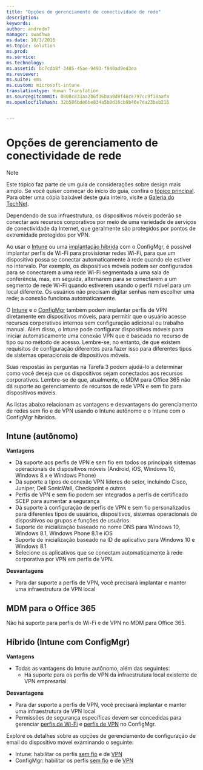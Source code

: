 ```yaml
---
title: "Opções de gerenciamento de conectividade de rede"
description: 
keywords: 
author: andredm7
manager: swadhwa
ms.date: 10/3/2016
ms.topic: solution
ms.prod: 
ms.service: 
ms.technology: 
ms.assetid: bc7cdb8f-3485-45ae-9493-f840ad9ed3ea
ms.reviewer: 
ms.suite: ems
ms.custom: microsoft-intune
translationtype: Human Translation
ms.sourcegitcommit: 0808c833aa2b6f36baa8d8f48ce797cc9f18aafa
ms.openlocfilehash: 32b586bde6be834a5b0d16cb9b46e7da23beb216


---
```


# Opções de gerenciamento de conectividade de rede

>[!NOTE]
>Este tópico faz parte de um guia de considerações sobre design mais amplo. Se você quiser começar do início do guia, confira o [tópico principal](mdm-design-considerations-guide.md). Para obter uma cópia baixável deste guia inteiro, visite a [Galeria do TechNet](https://gallery.technet.microsoft.com/Mobile-Device-Management-7d401582).

Dependendo de sua infraestrutura, os dispositivos móveis poderão se conectar aos recursos corporativos por meio de uma variedade de serviços de conectividade da Internet, que geralmente são protegidos por pontos de extremidade protegidos por VPN.

Ao usar o [Intune](/Intune/deploy-use/wi-fi-connections-in-microsoft-intune) ou uma [implantação híbrida](https://technet.microsoft.com/library/dn261221.aspx) com o ConfigMgr, é possível implantar perfis de Wi-Fi para provisionar redes Wi-Fi, para que um dispositivo possa se conectar automaticamente à rede quando ele estiver no intervalo. Por exemplo, os dispositivos móveis podem ser configurados para se conectarem a uma rede Wi-Fi segmentada a uma sala de conferência, mas, em seguida, alternarem para se conectarem a um segmento de rede Wi-Fi quando estiverem usando o perfil móvel para um local diferente. Os usuários não precisam digitar senhas nem escolher uma rede; a conexão funciona automaticamente.

O [Intune](/Intune/deploy-use/vpn-connections-in-microsoft-intune) e o [ConfigMgr](https://technet.microsoft.com/library/dn261217.aspx) também podem implantar perfis de VPN diretamente em dispositivos móveis, para permitir que o usuário acesse recursos corporativos internos sem configuração adicional ou trabalho manual. Além disso, o Intune pode configurar dispositivos móveis para iniciar automaticamente uma conexão VPN que é baseada no recurso de tipo ou no método de acesso. Lembre-se, no entanto, de que existem requisitos de configuração diferentes para fazer isso para diferentes tipos de sistemas operacionais de dispositivos móveis.

Suas respostas às perguntas na Tarefa 3 podem ajudá-lo a determinar como você deseja que os dispositivos sejam conectados aos recursos corporativos. Lembre-se de que, atualmente, o <token>MDM para Office 365</token> não dá suporte ao gerenciamento de recursos de rede VPN e sem fio para dispositivos móveis.

As listas abaixo relacionam as vantagens e desvantagens do gerenciamento de redes sem fio e de VPN usando o Intune autônomo e o Intune com o ConfigMgr híbridos.

## Intune (autônomo)

**Vantagens**

- Dá suporte aos perfis de VPN e sem fio em todos os principais sistemas operacionais de dispositivos móveis (Android, iOS, Windows 10, Windows 8.x e Windows Phone) 
- Dá suporte a tipos de conexão VPN líderes do setor, incluindo Cisco, Juniper, Dell SonicWall, Checkpoint e outros
- Perfis de VPN e sem fio podem ser integrados a perfis de certificado SCEP para aumentar a segurança
- Dá suporte à configuração de perfis de VPN e sem fio personalizados para diferentes tipos de usuários, dispositivos, sistemas operacionais de dispositivos ou grupos e funções de usuários
- Suporte de inicialização baseado no nome DNS para Windows 10, Windows 8.1, Windows Phone 8.1 e iOS
- Suporte de inicialização baseado na ID de aplicativo para Windows 10 e Windows 8.1
- Selecione os aplicativos que se conectam automaticamente à rede corporativa por VPN em perfis de VPN.

**Desvantagens**

- Para dar suporte a perfis de VPN, você precisará implantar e manter uma infraestrutura de VPN local

## MDM para o Office 365

Não há suporte para perfis de Wi-Fi e de VPN no MDM para Office 365.

## Híbrido (Intune com ConfigMgr)

**Vantagens**

- Todas as vantagens do Intune autônomo, além das seguintes:
    - Há suporte para os perfis de VPN da infraestrutura local existente de VPN empresarial

**Desvantagens**

- Para dar suporte a perfis de VPN, você precisará implantar e manter uma infraestrutura de VPN local 
- Permissões de segurança específicas devem ser concedidas para gerenciar [perfis de Wi-Fi](https://technet.microsoft.com/library/dn408646.aspx) e [perfis de VPN](https://technet.microsoft.com/library/dn408643.aspx) no ConfigMgr.

Explore os detalhes sobre as opções de gerenciamento de configuração de email do dispositivo móvel examinando o seguinte:

- Intune: habilitar os perfis [sem fio](/Intune/deploy-use/wi-fi-connections-in-microsoft-intune) e de [VPN](/Intune/deploy-use/vpn-connections-in-microsoft-intune)
- ConfigMgr: habilitar os perfis [sem fio](https://technet.microsoft.com/library/dn261221.aspx) e de [VPN](https://technet.microsoft.com/library/dn261217.aspx)



<!--HONumber=Oct16_HO1-->


